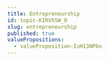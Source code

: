 ```yaml
---
title: Entrepreneurship
id: topic-KIRVXSW_O
slug: entrepreneurship
published: true
valuePropositions:
  - valueProposition-IuH13NPbn
---
```

